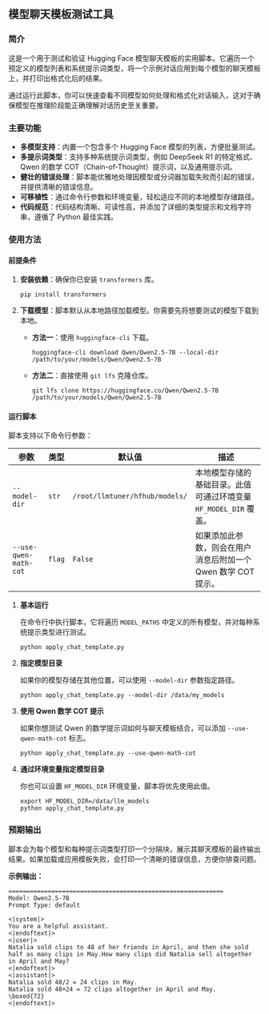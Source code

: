 ## 模型聊天模板测试工具

### 简介

这是一个用于测试和验证 Hugging Face 模型聊天模板的实用脚本。它遍历一个预定义的模型列表和系统提示词类型，将一个示例对话应用到每个模型的聊天模板上，并打印出格式化后的结果。

通过运行此脚本，你可以快速查看不同模型如何处理和格式化对话输入，这对于确保模型在推理阶段能正确理解对话历史至关重要。

### 主要功能

- **多模型支持**：内置一个包含多个 Hugging Face 模型的列表，方便批量测试。
- **多提示词类型**：支持多种系统提示词类型，例如 DeepSeek R1 的特定格式、Qwen 的数学 COT（Chain-of-Thought）提示词，以及通用提示词。
- **健壮的错误处理**：脚本能优雅地处理因模型或分词器加载失败而引起的错误，并提供清晰的错误信息。
- **可移植性**：通过命令行参数和环境变量，轻松适应不同的本地模型存储路径。
- **代码规范**：代码结构清晰、可读性高，并添加了详细的类型提示和文档字符串，遵循了 Python 最佳实践。

### 使用方法

#### 前提条件

1. **安装依赖**：确保你已安装 `transformers` 库。

   ```
   pip install transformers
   ```

2. **下载模型**：脚本默认从本地路径加载模型。你需要先将想要测试的模型下载到本地。

   - **方法一**：使用 `huggingface-cli` 下载。

     ```
     huggingface-cli download Qwen/Qwen2.5-7B --local-dir /path/to/your/models/Qwen/Qwen2.5-7B
     ```

   - **方法二**：直接使用 `git lfs` 克隆仓库。

     ```
     git lfs clone https://huggingface.co/Qwen/Qwen2.5-7B /path/to/your/models/Qwen/Qwen2.5-7B
     ```

#### 运行脚本

脚本支持以下命令行参数：

| 参数                  | 类型   | 默认值                         | 描述                                                         |
| --------------------- | ------ | ------------------------------ | ------------------------------------------------------------ |
| `--model-dir`         | `str`  | `/root/llmtuner/hfhub/models/` | 本地模型存储的基础目录。此值可通过环境变量 `HF_MODEL_DIR` 覆盖。 |
| `--use-qwen-math-cot` | `flag` | `False`                        | 如果添加此参数，则会在用户消息后附加一个 Qwen 数学 COT 提示。 |

1. **基本运行**

   在命令行中执行脚本，它将遍历 `MODEL_PATHS` 中定义的所有模型，并对每种系统提示类型进行测试。

   ```
   python apply_chat_template.py
   ```

2. **指定模型目录**

   如果你的模型存储在其他位置，可以使用 `--model-dir` 参数指定路径。

   ```
   python apply_chat_template.py --model-dir /data/my_models
   ```

3. **使用 Qwen 数学 COT 提示**

   如果你想测试 Qwen 的数学提示词如何与聊天模板结合，可以添加 `--use-qwen-math-cot` 标志。

   ```
   python apply_chat_template.py --use-qwen-math-cot
   ```

4. **通过环境变量指定模型目录**

   你也可以设置 `HF_MODEL_DIR` 环境变量，脚本将优先使用此值。

   ```
   export HF_MODEL_DIR=/data/llm_models
   python apply_chat_template.py
   ```

### 预期输出

脚本会为每个模型和每种提示词类型打印一个分隔块，展示其聊天模板的最终输出结果。如果加载或应用模板失败，会打印一个清晰的错误信息，方便你排查问题。

**示例输出：**

```shell
============================================================
Model: Qwen2.5-7B
Prompt Type: default

<|system|>
You are a helpful assistant.
<|endoftext|>
<|user|>
Natalia sold clips to 48 of her friends in April, and then she sold half as many clips in May.How many clips did Natalia sell altogether in April and May?
<|endoftext|>
<|assistant|>
Natalia sold 48/2 = 24 clips in May.
Natalia sold 48+24 = 72 clips altogether in April and May.
\boxed{72}
<|endoftext|>
```
